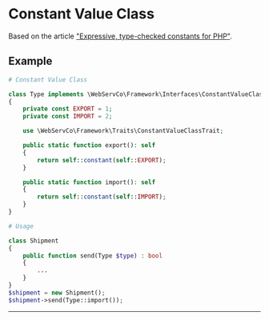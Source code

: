 # Constant Value Class

Based on the article ["Expressive, type-checked constants for PHP"](https://www.webfactory.de/blog/expressive-type-checked-constants-for-php).

## Example

```php
# Constant Value Class

class Type implements \WebServCo\Framework\Interfaces\ConstantValueClassInterface
{
    private const EXPORT = 1;
    private const IMPORT = 2;

    use \WebServCo\Framework\Traits\ConstantValueClassTrait;

    public static function export(): self
    {
        return self::constant(self::EXPORT);
    }

    public static function import(): self
    {
        return self::constant(self::IMPORT);
    }
}

# Usage

class Shipment
{
    public function send(Type $type) : bool
    {
        ...
    }
}
$shipment = new Shipment();
$shipment->send(Type::import());
```

---
